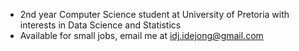 - 2nd year Computer Science student at University of Pretoria with interests in Data Science and Statistics
- Available for small jobs, email me at idj.idejong@gmail.com
